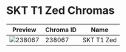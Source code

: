 # SKT T1 Zed Chromas



| Preview | Chroma ID | Name |
|---------|-----------|------|
| ![238067](https://raw.communitydragon.org/latest/plugins/rcp-be-lol-game-data/global/default/v1/champion-chroma-images/238/238067.png) | 238067 | SKT T1 Zed |